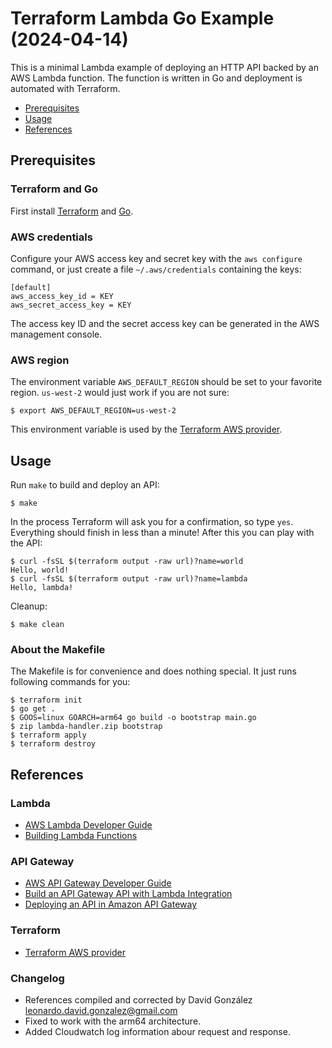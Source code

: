 # Terraform Lambda Go Example (2024-04-14)

This is a minimal Lambda example of deploying an HTTP API backed by an AWS Lambda function. The function is written in Go and deployment is automated with Terraform.

- [Prerequisites](#prerequisites)
- [Usage](#usage)
- [References](#references)

## Prerequisites

### Terraform and Go

First install [Terraform][terraform] and [Go][golang]. 


[terraform]: https://www.terraform.io/
[golang]: https://www.terraform.io/

### AWS credentials

Configure your AWS access key and secret key with the `aws configure` command, or just create a file `~/.aws/credentials` containing the keys:

```
[default]
aws_access_key_id = KEY
aws_secret_access_key = KEY
```

The access key ID and the secret access key can be generated in the AWS management console.

### AWS region

The environment variable `AWS_DEFAULT_REGION` should be set to your favorite region. `us-west-2` would just work if you are not sure:

```console
$ export AWS_DEFAULT_REGION=us-west-2
```

This environment variable is used by the [Terraform AWS provider][terraform-aws].

[terraform-aws]: https://www.terraform.io/docs/providers/aws/

## Usage

Run `make` to build and deploy an API:

```console
$ make
```

In the process Terraform will ask you for a confirmation, so type `yes`. Everything should finish in less than a minute! After this you can play with the API:

```console
$ curl -fsSL $(terraform output -raw url)?name=world
Hello, world!
$ curl -fsSL $(terraform output -raw url)?name=lambda
Hello, lambda!
```

Cleanup:

```console
$ make clean
```

### About the Makefile

The Makefile is for convenience and does nothing special. It just runs following commands for you:

```console
$ terraform init
$ go get .
$ GOOS=linux GOARCH=arm64 go build -o bootstrap main.go
$ zip lambda-handler.zip bootstrap
$ terraform apply
$ terraform destroy
```

## References

### Lambda

- [AWS Lambda Developer Guide](https://docs.aws.amazon.com/lambda/latest/dg/welcome.html)
- [Building Lambda Functions](https://docs.aws.amazon.com/lambda/latest/dg/lambda-app.html)

### API Gateway

- [AWS API Gateway Developer Guide](https://docs.aws.amazon.com/apigateway/latest/developerguide/welcome.html)
- [Build an API Gateway API with Lambda Integration](https://docs.aws.amazon.com/apigateway/latest/developerguide/getting-started-with-lambda-integration.html)
- [Deploying an API in Amazon API Gateway](https://docs.aws.amazon.com/apigateway/latest/developerguide/how-to-deploy-api.html)

### Terraform

- [Terraform AWS provider](https://www.terraform.io/docs/providers/aws/)


### Changelog
- References compiled and corrected by David González <leonardo.david.gonzalez@gmail.com> 
- Fixed to work with the arm64 architecture.
- Added Cloudwatch log information abour request and response. 
